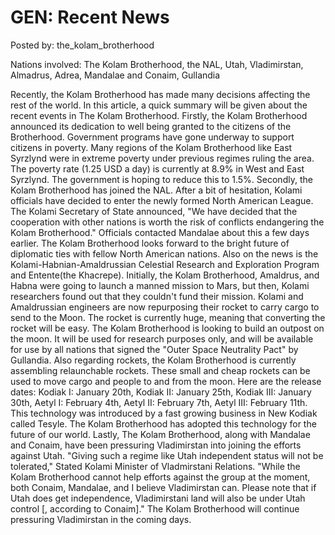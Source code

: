 # GEN: Recent News

Posted by: the_kolam_brotherhood

Nations involved: The Kolam Brotherhood, the NAL, Utah, Vladimirstan, Almadrus, Adrea, Mandalae and Conaim, Gullandia

Recently, the Kolam Brotherhood has made many decisions affecting the rest of the world. In this article, a quick summary will be given about the recent events in The Kolam Brotherhood. 
Firstly, the Kolam Brotherhood announced its dedication to well being granted to the citizens of the Brotherhood. Government programs have gone underway to support citizens in poverty. Many regions of the Kolam Brotherhood like East Syrzlynd were in extreme poverty under previous regimes ruling the area. The poverty rate (1.25 USD a day) is currently at 8.9% in West and East Syrzlynd. The government is hoping to reduce this to 1.5%. 
Secondly, the Kolam Brotherhood has joined the NAL. After a bit of hesitation, Kolami officials have decided to enter the newly formed North American League. The Kolami Secretary of State announced, "We have decided that the cooperation with other nations is worth the risk of conflicts endangering the Kolam Brotherhood." Officials contacted Mandalae about this a few days earlier. The Kolam Brotherhood looks forward to the bright future of diplomatic ties with fellow North American nations.
Also on the news is the Kolami-Habnian-Amaldrussian Celestial Research and Exploration Program and Entente(the Khacrepe). Initially, the Kolam Brotherhood, Amaldrus, and Habna were going to launch a manned mission to Mars, but then, Kolami researchers found out that they couldn't fund their mission. Kolami and Amaldrussian engineers are now repurposing their rocket to carry cargo to send to the Moon. The rocket is currently huge, meaning that converting the rocket will be easy. The Kolam Brotherhood is looking to build an outpost on the moon. It will be used for research purposes only, and will be available for use by all nations that signed the "Outer Space Neutrality Pact" by Gullandia. 
Also regarding rockets, the Kolam Brotherhood is currently assembling relaunchable rockets. These small and cheap rockets can be used to move cargo and people to and from the moon. Here are the release dates: Kodiak I: January 20th, Kodiak II: January 25th, Kodiak III: January 30th, Aetyl I: February 4th, Aetyl II: February 7th, Aetyl III: February 11th. This technology was introduced by a fast growing business in New Kodiak called Tesyle. The Kolam Brotherhood has adopted this technology for the future of our world.
Lastly, The Kolam Brotherhood, along with Mandalae and Conaim, have been pressuring Vladimirstan into joining the efforts against Utah. "Giving such a regime like Utah independent status will not be tolerated," Stated Kolami Minister of Vladmirstani Relations. "While the Kolam Brotherhood cannot help efforts against the group at the moment, both Conaim, Mandalae, and I believe Vladimirstan can. Please note that if Utah does get independence, Vladimirstani land will also be under Utah control [, according to Conaim]." The Kolam Brotherhood will continue pressuring Vladimirstan in the coming days.